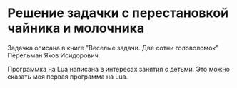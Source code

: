 Решение задачки с перестановкой чайника и молочника
===================================================

Задачка описана в книге
"Веселые задачи. Две сотни головоломок"
Перельман Яков Исидорович.

Программка на Lua написана в интересах занятия с детьми.
Это можно сказать моя первая программа на Lua.


